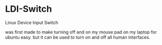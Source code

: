 LDI-Switch
==========

Linux Device Input Switch

was first made to make turning off and on my mouse pad on my laptop for ubuntu easy. but it can be used to turn on and off all human interfaces. 
